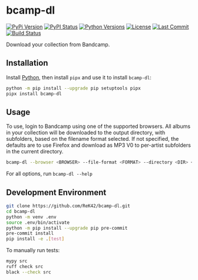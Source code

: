 # bcamp-dl
[![PyPi Version](https://img.shields.io/pypi/v/bcamp-dl.svg)](https://pypi.python.org/pypi/bcamp-dl)
[![PyPI Status](https://img.shields.io/pypi/status/bcamp-dl.svg)](https://pypi.python.org/pypi/bcamp-dl)
[![Python Versions](https://img.shields.io/pypi/pyversions/bcamp-dl.svg)](https://pypi.python.org/pypi/bcamp-dl)
[![License](https://img.shields.io/github/license/ReK42/bcamp-dl)](https://github.com/ReK42/bcamp-dl/blob/main/LICENSE)
[![Last Commit](https://img.shields.io/github/last-commit/ReK42/bcamp-dl/main?logo=github)](https://github.com/ReK42/bcamp-dl/commits/main)
[![Build Status](https://img.shields.io/github/actions/workflow/status/ReK42/bcamp-dl/build.yml?logo=github)](https://github.com/ReK42/bcamp-dl/actions)

Download your collection from Bandcamp.

## Installation
Install [Python](https://www.python.org/downloads/), then install `pipx` and use it to install `bcamp-dl`:
```sh
python -m pip install --upgrade pip setuptools pipx
pipx install bcamp-dl
```

## Usage
To use, login to Bandcamp using one of the supported browsers. All albums in your collection will be downloaded to the output directory, with subfolders, based on the filename format selected. If not specified, the defaults are to use Firefox and download as MP3 V0 to per-artist subfolders in the current directory.
```sh
bcamp-dl --browser <BROWSER> --file-format <FORMAT> --directory <DIR> <USERNAME>
```

For all options, run `bcamp-dl --help`

## Development Environment
```sh
git clone https://github.com/ReK42/bcamp-dl.git
cd bcamp-dl
python -m venv .env
source .env/bin/activate
python -m pip install --upgrade pip pre-commit
pre-commit install
pip install -e .[test]
```

To manually run tests:
```sh
mypy src
ruff check src
black --check src
```
